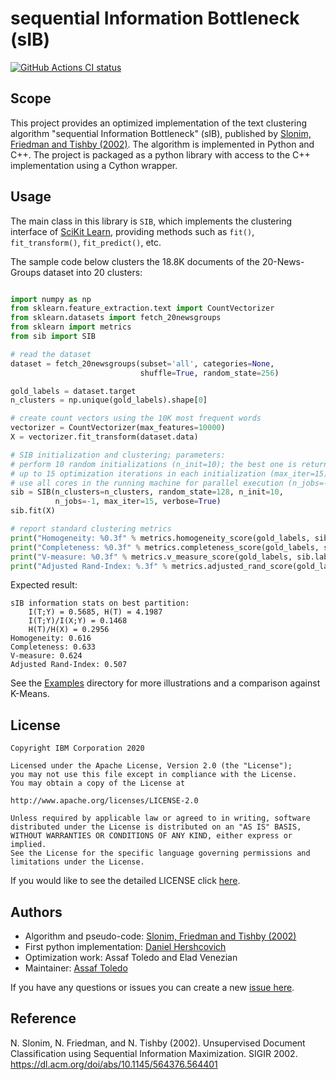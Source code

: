 <!-- This should be the location of the title of the repository, normally the short name -->
# sequential Information Bottleneck (sIB)


<!-- Build Status, is a great thing to have at the top of your repository, it shows that you take your CI/CD as first class citizens -->
<!-- [![Build Status](https://travis-ci.org/jjasghar/ibm-cloud-cli.svg?branch=master)](https://travis-ci.org/jjasghar/ibm-cloud-cli) -->
[![GitHub Actions CI status](https://github.com/ibm/sib/workflows/Build/badge.svg)](https://github.com/ibm/sib/actions)

<!-- Not always needed, but a scope helps the user understand in a short sentance like below, why this repo exists -->
## Scope

This project provides an optimized implementation of the text clustering algorithm "sequential Information Bottleneck" (sIB), published by [Slonim, Friedman and Tishby (2002)](#reference).
The algorithm is implemented in Python and C++. The project is packaged as a python library with access to the C++ implementation using a Cython wrapper.



<!-- A more detailed Usage or detailed explaination of the repository here -->
## Usage
The main class in this library is `SIB`, which implements the clustering interface of [SciKit Learn][sklearn], providing methods such as `fit()`, `fit_transform()`, `fit_predict()`, etc. 

The sample code below clusters the 18.8K documents of the 20-News-Groups dataset into 20 clusters:

```python

import numpy as np
from sklearn.feature_extraction.text import CountVectorizer
from sklearn.datasets import fetch_20newsgroups
from sklearn import metrics
from sib import SIB

# read the dataset
dataset = fetch_20newsgroups(subset='all', categories=None,
                             shuffle=True, random_state=256)

gold_labels = dataset.target
n_clusters = np.unique(gold_labels).shape[0]

# create count vectors using the 10K most frequent words
vectorizer = CountVectorizer(max_features=10000)
X = vectorizer.fit_transform(dataset.data)

# SIB initialization and clustering; parameters:
# perform 10 random initializations (n_init=10); the best one is returned.
# up to 15 optimization iterations in each initialization (max_iter=15)
# use all cores in the running machine for parallel execution (n_jobs=-1)
sib = SIB(n_clusters=n_clusters, random_state=128, n_init=10,
          n_jobs=-1, max_iter=15, verbose=True)
sib.fit(X)

# report standard clustering metrics
print("Homogeneity: %0.3f" % metrics.homogeneity_score(gold_labels, sib.labels_))
print("Completeness: %0.3f" % metrics.completeness_score(gold_labels, sib.labels_))
print("V-measure: %0.3f" % metrics.v_measure_score(gold_labels, sib.labels_))
print("Adjusted Rand-Index: %.3f" % metrics.adjusted_rand_score(gold_labels, sib.labels_))
```

Expected result:
```
sIB information stats on best partition:
	I(T;Y) = 0.5685, H(T) = 4.1987
	I(T;Y)/I(X;Y) = 0.1468
	H(T)/H(X) = 0.2956
Homogeneity: 0.616
Completeness: 0.633
V-measure: 0.624
Adjusted Rand-Index: 0.507
```

See the [Examples](examples) directory for more illustrations and a comparison against K-Means.


<!-- License and Authors is optional here, but gives you the ability to highlight who is involed in the project -->
## License

```text
Copyright IBM Corporation 2020

Licensed under the Apache License, Version 2.0 (the "License");
you may not use this file except in compliance with the License.
You may obtain a copy of the License at

http://www.apache.org/licenses/LICENSE-2.0

Unless required by applicable law or agreed to in writing, software
distributed under the License is distributed on an "AS IS" BASIS,
WITHOUT WARRANTIES OR CONDITIONS OF ANY KIND, either express or implied.
See the License for the specific language governing permissions and
limitations under the License.

```

If you would like to see the detailed LICENSE click [here](LICENSE).


## Authors 
- Algorithm and pseudo-code: [Slonim, Friedman and Tishby (2002)](#reference)
- First python implementation: [Daniel Hershcovich](https://danielhers.github.io/)
- Optimization work: Assaf Toledo and Elad Venezian
- Maintainer: [Assaf Toledo](https://github.com/assaftibm)


<!-- Questions can be useful but optional, this gives you a place to say, "This is how to contact this project maintainers or create PRs -->
If you have any questions or issues you can create a new [issue here][issues].

## Reference
N. Slonim, N. Friedman, and N. Tishby (2002). Unsupervised Document Classification using Sequential Information Maximization. SIGIR 2002.
https://dl.acm.org/doi/abs/10.1145/564376.564401


[issues]: https://github.com/IBM/sib/issues/new
[sklearn]: https://scikit-learn.org
